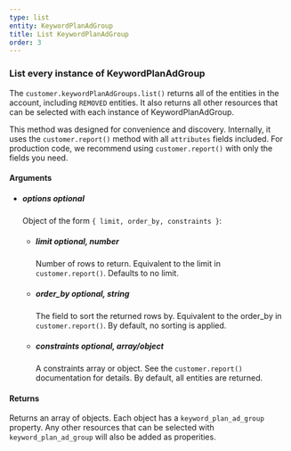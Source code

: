 ```yaml
---
type: list
entity: KeywordPlanAdGroup 
title: List KeywordPlanAdGroup 
order: 3
---
```


### List every instance of KeywordPlanAdGroup 


The `customer.keywordPlanAdGroups.list()` returns all of the entities in the account, including `REMOVED` entities. It also returns all other resources that can be selected with each instance of KeywordPlanAdGroup.

This method was designed for convenience and discovery. Internally, it uses the `customer.report()` method with all `attributes` fields included. For production code, we recommend using `customer.report()` with only the fields you need.


#### Arguments

- ##### options *optional*
    Object of the form `{ limit, order_by, constraints }`:
    - ##### limit *optional, number*
        Number of rows to return. Equivalent to the limit in `customer.report()`. Defaults to no limit.
    - ##### order_by *optional, string*
        The field to sort the returned rows by. Equivalent to the order_by in `customer.report()`. By default, no sorting is applied.
    - ##### constraints *optional, array/object*
        A constraints array or object. See the `customer.report()` documentation for details. By default, all entities are returned.


#### Returns

Returns an array of objects.
Each object has a `keyword_plan_ad_group` property. Any other resources that can be selected with `keyword_plan_ad_group` will also be added as properities.
